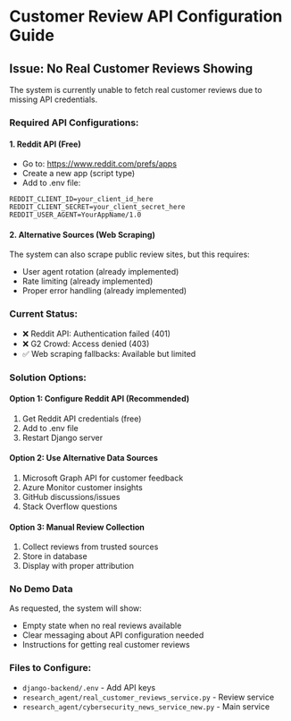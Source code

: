 # Customer Review API Configuration Guide

## Issue: No Real Customer Reviews Showing

The system is currently unable to fetch real customer reviews due to missing API credentials.

### Required API Configurations:

#### 1. Reddit API (Free)
- Go to: https://www.reddit.com/prefs/apps
- Create a new app (script type)
- Add to .env file:
```
REDDIT_CLIENT_ID=your_client_id_here
REDDIT_CLIENT_SECRET=your_client_secret_here
REDDIT_USER_AGENT=YourAppName/1.0
```

#### 2. Alternative Sources (Web Scraping)
The system can also scrape public review sites, but this requires:
- User agent rotation (already implemented)
- Rate limiting (already implemented)
- Proper error handling (already implemented)

### Current Status:
- ❌ Reddit API: Authentication failed (401)
- ❌ G2 Crowd: Access denied (403)
- ✅ Web scraping fallbacks: Available but limited

### Solution Options:

#### Option 1: Configure Reddit API (Recommended)
1. Get Reddit API credentials (free)
2. Add to .env file
3. Restart Django server

#### Option 2: Use Alternative Data Sources
1. Microsoft Graph API for customer feedback
2. Azure Monitor customer insights
3. GitHub discussions/issues
4. Stack Overflow questions

#### Option 3: Manual Review Collection
1. Collect reviews from trusted sources
2. Store in database
3. Display with proper attribution

### No Demo Data
As requested, the system will show:
- Empty state when no real reviews available
- Clear messaging about API configuration needed
- Instructions for getting real customer reviews

### Files to Configure:
- `django-backend/.env` - Add API keys
- `research_agent/real_customer_reviews_service.py` - Review service
- `research_agent/cybersecurity_news_service_new.py` - Main service
